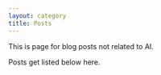 ```yaml
---
layout: category
title: Posts
---
```


This is page for blog posts not related to AI.

Posts get listed below here.

